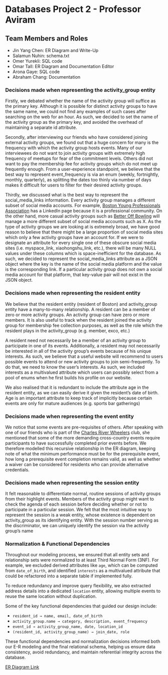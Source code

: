# Databases Project 2 - Professor Aviram

## Team Members and Roles

- Jin Yang Chen: ER Diagram and Write-Up
- Salamun Nuhin: schema.txt
- Omer Yurekli: SQL code
- Omar Tall: ER Diagram and Documentation Editor
- Arona Gaye: SQL code
- Abraham Chang: Documentation

### Decisions made when representing the activity_group entity

Firstly, we debated whether the name of the activity group will suffice as the primary key. Although it is possible for distinct activity groups to have the same name, we could not find any examples of such cases after searching on the web for an hour. As such, we decided to set the name of the activity group as the primary key, and avoided the overhead of maintaining a separate id attribute.

Secondly, after interviewing our friends who have considered joining external activity groups, we found out that a huge concern for many is the frequency with which the activity group hosts events. Many of our interviewees do not want to join activity groups with extremely high frequency of meetups for fear of the commitment levels. Others did not want to pay the membership fee for activity groups which do not meet up frequently enough. From a user-experience standpoint, we believe that the best way to represent event_frequency is via an enum (weekly, fortnightly, monthly, quarterly), as splitting the dates too thinly via number of days makes it difficult for users to filter for their desired activity groups.

Thirdly, we discussed what is the best way to represent the social_media_links
information. Every activity group manages a different subset of social media accounts. For example, [Boston Young Professionals Association](https://bostonypa.com/) has a LinkedIn page because it is a professional community. On the other hand, more casual activity groups such as [Better Off Bowling](https://www.betteroffbowling.com/boston) will manage a more different subset of social media accounts such as X. As the type of activity groups we are looking at is extremely broad, we have good reason to believe that there might be a large proportion of social media sites which only a few activity groups have an account for. If we were to designate an attribute for every single one of these obscure social media sites (i.e. myspace_link, xiaohongshu_link, etc.), there will be many NULL values under these columns which is space-inefficient for the database. As such, we decided to represent the social_media_links attribute as a JSON object where the key is the name of the social media platform and the value is the corresponding link. If a particular activity group does not own a social media account for that platform, that key-value pair will not exist in the JSON object.

### Decisions made when representing the resident entity

We believe that the resident entity (resident of Boston) and activity_group entity have a many-to-many relationship. A resident can be a member of zero or more activity groups. An activity group can have zero or more members. It is also useful to track when the resident joined the activity group for membership fee collection purposes, as well as the role which the resident plays in the activity_group (e.g. member, exco, etc.)

A resident need not necessarily be a member of an activity group to participate in one of its events. Additionally, a resident may not necessarily be interested in all of the activity group’s events because of his unique interests. As such, we believe that a useful website will recommend to users possible events to attend or new activity groups to join semi-frequently. To do that, we need to know the user’s interests. As such, we included interests as a multivalued attribute which users can possibly select from a pool of enums when he first builds his profile on our website.

We also realised that it is redundant to include the attribute age in the resident entity, as we can easily derive it given the resident’s date of birth. Age is an important attribute to keep track of implicitly because certain events are only for mature audiences (e.g. sports bar gatherings)

### Decisions made when representing the event entity

We notice that some events are pre-requisites of others. After speaking with one of our friends who is part of the [Charles River Wheelers](https://crw.org/) club, she mentioned that some of the more demanding cross-country events require participants to have successfully completed prior events before. We therefore modelled this recursive relationship in the ER diagram, keeping note of what the minimum performance must be for the prerequisite event, how long a prerequisite event completion remains valid, as well as whether a waiver can be considered for residents who can provide alternative credentials.

### Decisions made when representing the session entity

It felt reasonable to differentiate normal, routine sessions of activity groups from their highlight events. Members of the activity group might want to check the agenda of each session before deciding whether or not to participate in a particular session. We felt that the most intuitive way to represent the session is a weak entity, whose existence is dependent on activity_group as its identifying entity. With the session number serving as the discriminator, we can uniquely identify the session via the activity group’s name


### Normalization & Functional Dependencies

Throughout our modeling process, we ensured that all entity sets and relationship sets were normalized to at least Third Normal Form (3NF). For example, we excluded derived attributes like `age`, which can be computed from `date_of_birth`, and identified `interests` as a multivalued attribute that could be refactored into a separate table if implemented fully. 

To reduce redundancy and improve query flexibility, we also extracted address details into a dedicated `location` entity, allowing multiple events to reuse the same location without duplication. 

Some of the key functional dependencies that guided our design include:
- `resident_id → name, email, date_of_birth`
- `activity_group.name → category, description, event_frequency`
- `event_id → activity_group_name, date, location_id`
- `(resident_id, activity_group_name) → join_date, role`

These functional dependencies and normalization decisions informed both our E-R modeling and the final relational schema, helping us ensure data consistency, avoid redundancy, and maintain referential integrity across the database.

[ER Diagram Link](https://drive.google.com/file/d/1QLbSjFEI5fYJH3wG2fbt35MT0Bw4TNWx/view?usp=sharing)
